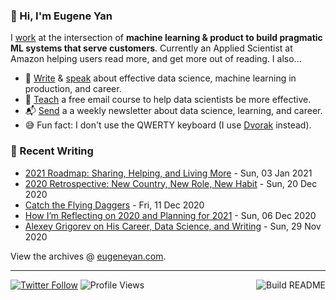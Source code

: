 ### 👋 Hi, I'm Eugene Yan

I [work](https://eugeneyan.com/about/) at the intersection of **machine learning & product to build pragmatic ML systems that serve customers**. Currently an Applied Scientist at Amazon helping users read more, and get more out of reading. I also...

- 📝 [Write](https://eugeneyan.com/writing/) & [speak](https://eugeneyan.com/speaking/) about effective data science, machine learning in production, and career.
- 🧠 [Teach](https://eugeneyan.com/resources/) a free email course to help data scientists be more effective.
- 📬 [Send](https://eugeneyan.com/subscribe/) a a weekly newsletter about data science, learning, and career.
- 😅 Fun fact: I don't use the QWERTY keyboard (I use [Dvorak](https://en.wikipedia.org/wiki/Dvorak_keyboard_layout) instead).

### 📝 Recent Writing

<!-- writing starts -->
* [2021 Roadmap: Sharing, Helping, and Living More](https://eugeneyan.com//writing/2021-roadmap/) - Sun, 03 Jan 2021
* [2020 Retrospective: New Country, New Role, New Habit](https://eugeneyan.com//writing/retrospective-2020/) - Sun, 20 Dec 2020
* [Catch the Flying Daggers](https://eugeneyan.com//writing/flying-dagger/) - Fri, 11 Dec 2020
* [How I’m Reflecting on 2020 and Planning for 2021](https://eugeneyan.com//writing/how-i-reflect-and-plan/) - Sun, 06 Dec 2020
* [Alexey Grigorev on His Career, Data Science, and Writing](https://eugeneyan.com//writing/informal-mentors-alexey-grigorev/) - Sun, 29 Nov 2020
<!-- writing ends -->

View the archives @ [eugeneyan.com](https://eugeneyan.com).

---
[![Twitter Follow](https://img.shields.io/twitter/follow/eugeneyan?label=Follow&style=social)](https://twitter.com/eugeneyan) ![Profile Views](https://gpvc.arturio.dev/eugeneyan)<a href="https://github.com/eugeneyan/eugeneyan/actions"><img src="https://github.com/eugeneyan/eugeneyan/workflows/Build%20README/badge.svg?branch=master" align="right" alt="Build README"></a>

